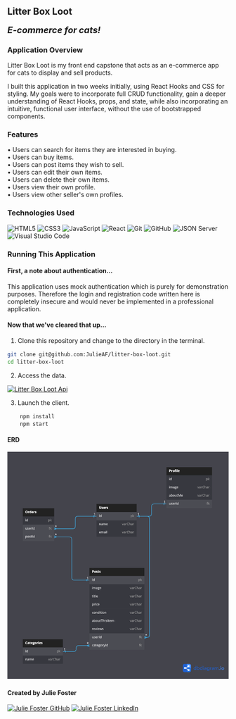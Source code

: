 ## Litter Box Loot

<b style="font-size: 20px;"><i>E-commerce for cats!</i></b>

### Application Overview

Litter Box Loot is my front end capstone that acts as an e-commerce app for cats to display and sell products.

I built this application in two weeks initially, using React Hooks and CSS for styling. My goals were to incorporate full CRUD functionality, gain a deeper understanding of React Hooks, props, and state, while also incorporating an intuitive, functional user interface, without the use of bootstrapped components.

### Features

<p>
• Users can search for items they are interested in buying.<br>
• Users can buy items. <br>• Users can post items they wish to sell.<br>• Users can edit their own items.<br>• Users can delete their own items.<br>• Users view their own profile.<br>• Users view other seller's own profiles.
</p>

### Technologies Used

![HTML5](https://img.shields.io/badge/html5%20-%23E34F26.svg?&style=for-the-badge&logo=html5&logoColor=white) ![CSS3](https://img.shields.io/badge/css3%20-%231572B6.svg?&style=for-the-badge&logo=css3&logoColor=white) ![JavaScript](https://img.shields.io/badge/javascript%20-%23323330.svg?&style=for-the-badge&logo=javascript&logoColor=%23F7DF1E) ![React](https://img.shields.io/badge/react%20-%2320232a.svg?&style=for-the-badge&logo=react&logoColor=%2361DAFB) ![Git](https://img.shields.io/badge/git%20-%23F05033.svg?&style=for-the-badge&logo=git&logoColor=white) ![GitHub](https://img.shields.io/badge/github%20-%23121011.svg?&style=for-the-badge&logo=github&logoColor=white) ![JSON Server](https://img.shields.io/badge/JSON_Server%20-%232a2e2a.svg?&style=for-the-badge&logo=JSON&logoColor=white) ![Visual Studio Code](https://img.shields.io/badge/VSCode%20-%23007ACC.svg?&style=for-the-badge&logo=visual-studio-code&logoColor=white)

### Running This Application

#### First, a note about authentication...

This application uses mock authentication which is purely for demonstration purposes. Therefore the login and registration code written here is completely insecure and would never be implemented in a professional application.

#### Now that we've cleared that up...

1. Clone this repository and change to the directory in the terminal.

```sh
git clone git@github.com:JulieAF/litter-box-loot.git
cd litter-box-loot
```

2. Access the data.

<a href="https://github.com/JulieAF/litter-box-loot-api" target="_blank"><img src="https://img.shields.io/badge/Click_here%20-%236ae689.svg?&style=for-the-badge&&logoColor=white" alt="Litter Box Loot Api" style="height: auto !important; width: auto !important;" /></a>

3. Launch the client.

```sh
    npm install
    npm start
```

#### ERD

<img src="./LitterBoxLoot.png" alt="">

#### Created by Julie Foster

<a href="https://github.com/JulieAF" target="_blank"><img src="https://img.shields.io/badge/github%20-%23121011.svg?&style=for-the-badge&logo=github&logoColor=white" alt="Julie Foster GitHub" style="height: auto !important;width: auto !important;" /></a> <a href="https://www.linkedin.com/in/julie-angelica-foster/" target="_blank"><img src="https://img.shields.io/badge/linkedin%20-%230077B5.svg?&style=for-the-badge&logo=linkedin&logoColor=white" alt="Julie Foster LinkedIn" style="height: auto !important;width: auto !important;" /></a>
